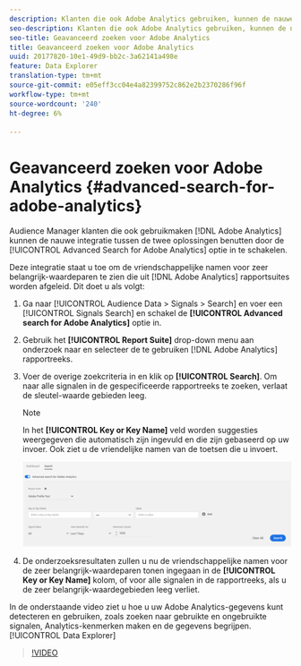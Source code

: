 ```yaml
---
description: Klanten die ook Adobe Analytics gebruiken, kunnen de nauwe integratie tussen de twee oplossingen benutten door de optie Geavanceerd zoeken naar Adobe Analytics in te schakelen.
seo-description: Klanten die ook Adobe Analytics gebruiken, kunnen de nauwe integratie tussen de twee oplossingen benutten door de optie Geavanceerd zoeken naar Adobe Analytics in te schakelen.
seo-title: Geavanceerd zoeken voor Adobe Analytics
title: Geavanceerd zoeken voor Adobe Analytics
uuid: 20177820-10e1-49d9-bb2c-3a62141a498e
feature: Data Explorer
translation-type: tm+mt
source-git-commit: e05eff3cc04e4a82399752c862e2b2370286f96f
workflow-type: tm+mt
source-wordcount: '240'
ht-degree: 6%

---
```



# Geavanceerd zoeken voor Adobe Analytics {#advanced-search-for-adobe-analytics}

Audience Manager klanten die ook gebruikmaken [!DNL Adobe Analytics] kunnen de nauwe integratie tussen de twee oplossingen benutten door de [!UICONTROL Advanced Search for Adobe Analytics] optie in te schakelen.

Deze integratie staat u toe om de vriendschappelijke namen voor zeer belangrijk-waardeparen te zien die uit [!DNL Adobe Analytics] rapportsuites worden afgeleid. Dit doet u als volgt:

1. Ga naar [!UICONTROL Audience Data > Signals > Search] en voer een [!UICONTROL Signals Search] en schakel de **[!UICONTROL Advanced search for Adobe Analytics]** optie in.
1. Gebruik het **[!UICONTROL Report Suite]** drop-down menu aan onderzoek naar en selecteer de te gebruiken [!DNL Adobe Analytics] rapportreeks.
1. Voer de overige zoekcriteria in en klik op **[!UICONTROL Search]**. Om naar alle signalen in de gespecificeerde rapportreeks te zoeken, verlaat de sleutel-waarde gebieden leeg.
   >[!NOTE]
   >
   >In het **[!UICONTROL Key or Key Name]** veld worden suggesties weergegeven die automatisch zijn ingevuld en die zijn gebaseerd op uw invoer. Ook ziet u de vriendelijke namen van de toetsen die u invoert.

   ![](assets/signals-search-analytics.png)
1. De onderzoeksresultaten zullen u nu de vriendschappelijke namen voor de zeer belangrijk-waardeparen tonen ingegaan in de **[!UICONTROL Key or Key Name]** kolom, of voor alle signalen in de rapportreeks, als u de zeer belangrijk-waardegebieden leeg verliet.

In de onderstaande video ziet u hoe u uw Adobe Analytics-gegevens kunt detecteren en gebruiken, zoals zoeken naar gebruikte en ongebruikte signalen, Analytics-kenmerken maken en de gegevens begrijpen. [!UICONTROL Data Explorer]

>[!VIDEO](https://video.tv.adobe.com/v/25150)
